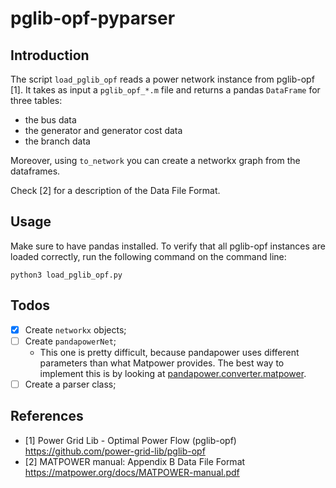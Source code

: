 # pglib-opf-pyparser
## Introduction
The script `load_pglib_opf` reads a power network instance from pglib-opf [1]. It takes
as input a `pglib_opf_*.m` file and returns a pandas `DataFrame` for three tables:
- the bus data
- the generator and generator cost data
- the branch data

Moreover, using `to_network` you can create a networkx graph from the dataframes.

Check [2] for a description of the Data File Format.

## Usage
Make sure to have pandas installed. To verify that all pglib-opf instances are loaded correctly, run the following command on the command line:
```
python3 load_pglib_opf.py
```

## Todos
- [x] Create `networkx` objects;
- [ ] Create `pandapowerNet`;
  - This one is pretty difficult, because pandapower uses different parameters than what Matpower provides. The best way to implement this is by looking at [pandapower.converter.matpower](https://github.com/e2nIEE/pandapower/blob/v2.0.1/pandapower/converter/matpower/from_mpc.py). 
- [ ] Create a parser class;

## References
- [1] Power Grid Lib - Optimal Power Flow (pglib-opf) https://github.com/power-grid-lib/pglib-opf
- [2] MATPOWER manual: Appendix B Data File Format https://matpower.org/docs/MATPOWER-manual.pdf
